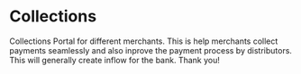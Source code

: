 # Collections
Collections Portal for different merchants. This is help merchants collect payments seamlessly and also inprove the payment process by distributors. This will generally create inflow for the bank. Thank you!
